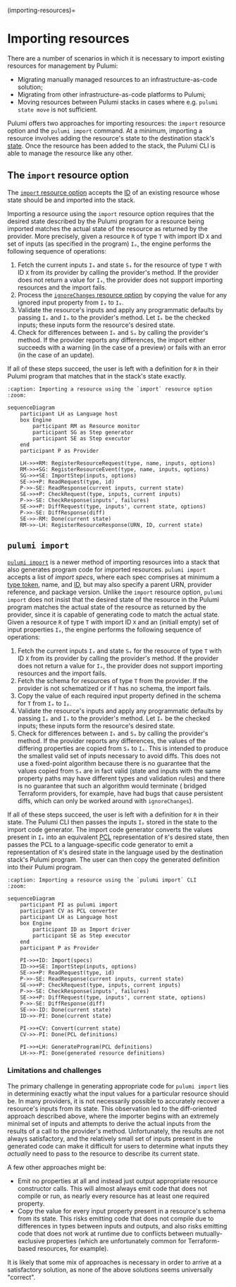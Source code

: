 (importing-resources)=
# Importing resources

There are a number of scenarios in which it is necessary to import existing
resources for management by Pulumi:

* Migrating manually managed resources to an infrastructure-as-code solution;
* Migrating from other infrastructure-as-code platforms to Pulumi;
* Moving resources between Pulumi stacks in cases where e.g. `pulumi state move`
  is not sufficient.

Pulumi offers two approaches for importing resources: the `import` resource
option and the `pulumi import` command. At a minimum, importing a resource
involves adding the resource's state to the destination stack's
[state](state-snapshots). Once the resource has been added to the stack, the
Pulumi CLI is able to manage the resource like any other.

## The `import` resource option

The [`import` resource
option](https://www.pulumi.com/docs/iac/concepts/options/import/) accepts the
[ID](resource-ids) of an existing resource whose state should be
[](pulumirpc.ResourceProvider.Read) and imported into the stack.

Importing a resource using the `import` resource option requires that the
desired state described by the Pulumi program for a resource being imported
matches the actual state of the resource as returned by the provider. More
precisely, given a resource `R` of type `T` with import ID `X` and set of inputs
(as specified in the program) `Iₚ`, the engine performs the following sequence
of operations:

1. Fetch the current inputs `Iₐ` and state `Sₐ` for the resource of type `T`
   with ID `X` from its provider by calling the provider's
   [](pulumirpc.ResourceProvider.Read) method. If the provider does not return a
   value for `Iₐ`, the provider does not support importing resources and the
   import fails.
2. Process the [`ignoreChanges` resource
   option](https://www.pulumi.com/docs/iac/concepts/options/ignorechanges/) by
   copying the value for any ignored input property from `Iₐ` to `Iₚ`.
3. Validate the resource's inputs and apply any programmatic defaults by passing
   `Iₚ` and `Iₐ` to the provider's [](pulumirpc.ResourceProvider.Check) method.
   Let `Iₖ` be the checked inputs; these inputs form the resource's desired
   state.
4. Check for differences between `Iₖ` and `Sₐ` by calling the provider's
   [](pulumirpc.ResourceProvider.Diff) method. If the provider reports any
   differences, the import either succeeds with a warning (in the case of a
   preview) or fails with an error (in the case of an update).

If all of these steps succeed, the user is left with a definition for `R` in
their Pulumi program that matches that in the stack's state exactly.

```mermaid
:caption: Importing a resource using the `import` resource option
:zoom:

sequenceDiagram
    participant LH as Language host
    box Engine
        participant RM as Resource monitor
        participant SG as Step generator
        participant SE as Step executor
    end
    participant P as Provider

    LH->>+RM: RegisterResourceRequest(type, name, inputs, options)
    RM->>+SG: RegisterResourceEvent(type, name, inputs, options)
    SG->>+SE: ImportStep(inputs, options)
    SE->>+P: ReadRequest(type, id)
    P->>-SE: ReadResponse(current inputs, current state)
    SE->>+P: CheckRequest(type, inputs, current inputs)
    P->>-SE: CheckResponse(inputs', failures)
    SE->>+P: DiffRequest(type, inputs', current state, options)
    P->>-SE: DiffResponse(diff)
    SE->>-RM: Done(current state)
    RM->>-LH: RegisterResourceResponse(URN, ID, current state)
```

## `pulumi import`

[`pulumi import`](https://www.pulumi.com/docs/cli/commands/pulumi_import/) is a
newer method of importing resources into a stack that also generates program
code for imported resources. `pulumi import` accepts a list of *import specs*,
where each spec comprises at minimum a [type token](urns), name, and
[ID](resource-ids), but may also specify a parent URN, provider reference, and
package version. Unlike the `import` resource option, `pulumi import` does not
insist that the desired state of the resource in the Pulumi program matches the
actual state of the resource as returned by the provider, since it is capable of
generating code to match the actual state. Given a resource `R` of type `T` with
import ID `X` and an (initiall empty) set of input properties `Iₚ`, the engine
performs the following sequence of operations:

1. Fetch the current inputs `Iₐ` and state `Sₐ` for the resource of type `T`
   with ID `X` from its provider by calling the provider's
   [](pulumirpc.ResourceProvider.Read) method. If the provider does not return a
   value for `Iₐ`, the provider does not support importing resources and the
   import fails.
2. Fetch the schema for resources of type `T` from the provider. If the provider
   is not schematized or if `T` has no schema, the import fails.
3. Copy the value of each required input property defined in the schema for `T`
   from `Iₐ` to `Iₚ`.
4. Validate the resource's inputs and apply any programmatic defaults by passing
   `Iₚ` and `Iₐ` to the provider's [](pulumirpc.ResourceProvider.Check) method.
   Let `Iₖ` be the checked inputs; these inputs form the resource's desired
   state.
5. Check for differences between `Iₖ` and `Sₐ` by calling the provider's
   [](pulumirpc.ResourceProvider.Diff) method. If the provider reports any
   differences, the values of the differing properties are copied from `Sₐ` to
   `Iₚ`. This is intended to produce the smallest valid set of inputs necessary
   to avoid diffs. This does not use a fixed-point algorithm because there is no
   guarantee that the values copied from `Sₐ` are in fact valid (state and
   inputs with the same property paths may have different types and validation
   rules) and there is no guarantee that such an algorithm would terminate (
   bridged Terraform providers, for example, have had bugs that cause persistent
   diffs, which can only be worked around with `ignoreChanges`).

If all of these steps succeed, the user is left with a definition for `R` in
their state. The Pulumi CLI then passes the inputs `Iₚ` stored in the state to
the import code generator. The import code generator converts the values present
in `Iₚ` into an equivalent [PCL](pcl) representation of `R`'s desired state,
then passes the PCL to a language-specific code generator to emit a
representation of `R`'s desired state in the language used by the destination
stack's Pulumi program. The user can then copy the generated definition into
their Pulumi program.

```mermaid
:caption: Importing a resource using the `pulumi import` CLI
:zoom:

sequenceDiagram
    participant PI as pulumi import
    participant CV as PCL converter
    participant LH as Language host
    box Engine
        participant ID as Import driver
        participant SE as Step executor
    end
    participant P as Provider

    PI->>+ID: Import(specs)
    ID->>+SE: ImportStep(inputs, options)
    SE->>+P: ReadRequest(type, id)
    P->>-SE: ReadResponse(current inputs, current state)
    SE->>+P: CheckRequest(type, inputs, current inputs)
    P->>-SE: CheckResponse(inputs', failures)
    SE->>+P: DiffRequest(type, inputs', current state, options)
    P->>-SE: DiffResponse(diff)
    SE->>-ID: Done(current state)
    ID->>-PI: Done(current state)

    PI->>+CV: Convert(current state)
    CV->>-PI: Done(PCL definitions)

    PI->>+LH: GenerateProgram(PCL definitions)
    LH->>-PI: Done(generated resource definitions)
```

### Limitations and challenges

The primary challenge in generating appropriate code for `pulumi import` lies in
determining exactly what the input values for a particular resource should be.
In many providers, it is not necessarily possible to accurately recover a
resource's inputs from its state. This observation led to the diff-oriented
approach described above, where the importer begins with an extremely minimal
set of inputs and attempts to derive the actual inputs from the results of a
call to the provider's [](pulumirpc.ResourceProvider.Diff) method.
Unfortunately, the results are not always satisfactory, and the relatively small
set of inputs present in the generated code can make it difficult for users to
determine what inputs they *actually* need to pass to the resource to describe
its current state.

A few other approaches might be:

* Emit no properties at all and instead just output appropriate resource
  constructor calls. This will almost always emit code that does not compile or
  run, as nearly every resource has at least one required property.
* Copy the value for every input property present in a resource's schema from
  its state. This risks emitting code that does not compile due to differences
  in types between inputs and outputs, and also risks emitting code that does
  not work at runtime due to conflicts between mutually-exclusive properties
  (which are unfortunately common for Terraform-based resources, for example).

It is likely that some mix of approaches is necessary in order to arrive at a
satisfactory solution, as none of the above solutions seems universally
"correct".
